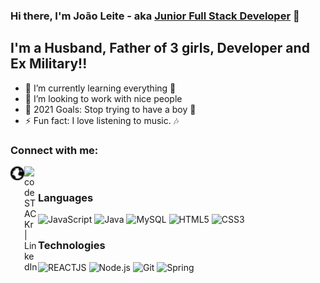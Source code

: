 ### Hi there, I'm João Leite - aka [Junior Full Stack Developer][linkedin] 👋

## I'm a Husband, Father of 3 girls, Developer and Ex Military!!

- 🌱    I’m currently learning everything 🤣
- 👯    I’m looking to work with nice people 
- 🥅    2021 Goals: Stop trying to have a boy 🤣
- ⚡    Fun fact: I love listening to music. 🎶 

### Connect with me:

[<img align="left" alt="codeSTACKr.com" width="22px" src="https://raw.githubusercontent.com/iconic/open-iconic/master/svg/globe.svg" />][website]
[<img align="left" alt="codeSTACKr | LinkedIn" width="22px" src="https://img.shields.io/badge/LinkedIn-0077B5?style=for-the-badge&logo=linkedin&logoColor=whiteö" />][linkedin]
<br/>


### Languages

![JavaScript](https://img.shields.io/badge/-JavaScript-000?&logo=JavaScript)
![Java](https://img.shields.io/badge/-Java-000?&logo=Java&logoColor=007396)
![MySQL](https://img.shields.io/badge/MySQL-00000F?style=for-the-badge&logo=mysql&logoColor=white)
![HTML5](https://img.shields.io/badge/HTML5-E34F26?style=for-the-badge&logo=html5&logoColor=white)
![CSS3](https://img.shields.io/badge/CSS3-1572B6?style=for-the-badge&logo=css3&logoColor=white)

### Technologies

![REACTJS](https://img.shields.io/badge/-ReactJs-61DAFB?logo=react&logoColor=white&style=for-the-badge)
![Node.js](https://img.shields.io/badge/Node.js-43853D?style=for-the-badge&logo=node.js&logoColor=white)
![Git](https://img.shields.io/badge/Git-F05032?style=for-the-badge&logo=git&logoColor=white)
![Spring](https://img.shields.io/badge/-TensorFlow-000?&logo=TensorFlow)




[website]: https://joleite.ml
[linkedin]: https://www.linkedin.com/in/joãocostaleite/
